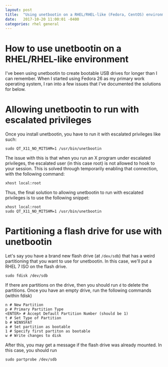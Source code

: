 ```yaml
---
layout: post
title:  "Using unetbootin on a RHEL/RHEL-like (Fedora, CentOS) environment"
date:   2017-10-20 11:00:01 -0400
categories: rhel general
---
```

# How to use unetbootin on a RHEL/RHEL-like environment

I've been using unetbootin to create bootable USB drives for longer than I can remember. When I started using Fedora 26 as my primary work operating system, I ran into a few issues that I've documented the solutions for below.

# Allowing unetbootin to run with escalated privileges

Once you install unetbootin, you have to run it with escalated privileges like such:

`sudo QT_X11_NO_MITSHM=1 /usr/bin/unetbootin`

The issue with this is that when you run an X program under escalated privileges, the escalated user (in this case root) is not allowed to hook to your session. This is solved through temporarily enabling that connection, with the following command:

`xhost local:root`

Thus, the final solution to allowing unetbootin to run with escalated privileges is to use the following snippet:

```
xhost local:root
sudo QT_X11_NO_MITSHM=1 /usr/bin/unetbootin
```

# Partitioning a flash drive for use with unetbootin

Let's say you have a brand new flash drive (at `/dev/sdb`) that has a weird partitioning that you want to use for unetbootin. In this case, we'll put a RHEL 7 ISO on the flash drive.

`sudo fdisk /dev/sdb`

If there are partitions on the drive, then you should run `d` to delete the partitions. Once you have an empty drive, run the following commands (within fdisk)

```
n # New Partition
p # Primary Partition Type
<ENTER> # Accept Default Partition Number (should be 1)
t # Set Type of Partition
b # WIN95FAT
a # Set partition as bootable
1 # Specify first partiton as bootable
w # Write changes to disk
```

After this, you may get a message if the flash drive was already mounted. In this case, you should run

`sudo partprobe /dev/sdb`

